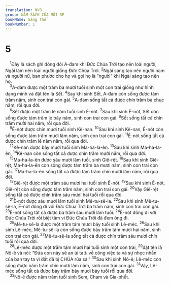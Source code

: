 ```yaml
---
translation: NVB
group: NĂM SÁCH CỦA MÔI-SE
bookName: Sáng Thế 
bookNumber: 1
---
```


<div class="title"><h1>5</h1></div>
<span class="verse sa_5_1"> <sup>1</sup>Đây là sách ghi dòng dõi A-đam khi Đức Chúa Trời tạo nên loài người, Ngài làm nên loài người giống Đức Chúa Trời. </span>
<span class="verse sa_5_2"><sup>2</sup>Ngài sáng tạo nên người nam và người nữ, ban phước cho họ và gọi họ là “người” khi Ngài sáng tạo nên họ. <br/></span>
<span class="verse sa_5_3"> <sup>3</sup>A-đam được một trăm ba mươi tuổi sinh một con trai giống như hình dạng mình và đặt tên là Sết. </span>
<span class="verse sa_5_4"><sup>4</sup>Sau khi sinh Sết, A-đam còn sống được tám trăm năm, sinh con trai con gái. </span>
<span class="verse sa_5_5"><sup>5</sup>A-đam sống tất cả được chín trăm ba chục năm, rồi qua đời. <br/></span>
<span class="verse sa_5_6"> <sup>6</sup>Sết được một trăm lẻ năm tuổi sinh Ê-nót. </span>
<span class="verse sa_5_7"><sup>7</sup>Sau khi sinh Ê-nót, Sết còn sống được tám trăm lẻ bảy năm, sinh con trai con gái. </span>
<span class="verse sa_5_8"><sup>8</sup>Sết sống tất cả chín trăm mười hai năm, rồi qua đời. <br/></span>
<span class="verse sa_5_9"> <sup>9</sup>Ê-nót được chín mươi tuổi sinh Kê-nan. </span>
<span class="verse sa_5_10"><sup>10</sup>Sau khi sinh Kê-nan, Ê-nót còn sống được tám trăm mười lăm năm, sinh con trai con gái. </span>
<span class="verse sa_5_11"><sup>11</sup>Ê-nót sống tất cả được chín trăm lẻ năm năm, rồi qua đời. <br/></span>
<span class="verse sa_5_12"> <sup>12</sup>Kê-nan được bảy mươi tuổi sinh Ma-ha-la-ên. </span>
<span class="verse sa_5_13"><sup>13</sup>Sau khi sinh Ma-ha-la-ên, </span>
<span class="verse sa_5_14"><sup>14</sup>Kê-nan còn sống tất cả được chín trăm mười năm, rồi qua đời. <br/></span>
<span class="verse sa_5_15"> <sup>15</sup>Ma-ha-la-ên được sáu mươi lăm tuổi, sinh Giê-rệt. </span>
<span class="verse sa_5_16"><sup>16</sup>Sau khi sinh Giê-rệt, Ma-ha-la-ên còn sống được tám trăm ba mươi năm, sinh con trai con gái. </span>
<span class="verse sa_5_17"><sup>17</sup>Ma-ha-la-ên sống tất cả được tám trăm chín mươi lăm năm, rồi qua đời. <br/></span>
<span class="verse sa_5_18"> <sup>18</sup>Giê-rệt được một trăm sáu mươi hai tuổi sinh Ê-nót. </span>
<span class="verse sa_5_19"><sup>19</sup>Sau khi sinh Ê-nót, Giê-rệt còn sống được tám trăm năm, sinh con trai con gái. </span>
<span class="verse sa_5_20"><sup>20</sup>Vậy Giê-rệt sống tất cả được chín trăm sáu mươi hai tuổi rồi qua đời. <br/></span>
<span class="verse sa_5_21"> <sup>21</sup>Ê-nót được sáu mươi lăm tuổi sinh Mê-tu-sê-la. </span>
<span class="verse sa_5_22"><sup>22</sup>Sau khi sinh Mê-tu-sê-la, Ê-nót đồng đi với Đức Chúa Trời ba trăm năm, sinh con trai con gái. </span>
<span class="verse sa_5_23"><sup>23</sup>Ê-nót sống tất cả được ba trăm sáu mươi lăm tuổi. </span>
<span class="verse sa_5_24"><sup>24</sup>Ê-nót đồng đi với Đức Chúa Trời rồi biệt tăm vì Đức Chúa Trời đã đem ông đi. <br/></span>
<span class="verse sa_5_25"> <sup>25</sup>Mê-tu-sê-la được một trăm tám mươi bảy tuổi sinh Lê-méc. </span>
<span class="verse sa_5_26"><sup>26</sup>Sau khi sinh Lê-méc, Mê-tu-sê-la còn sống được bảy trăm tám mươi hai năm, sinh con trai con gái. </span>
<span class="verse sa_5_27"><sup>27</sup>Mê-tu-sê-la sống tất cả được chín trăm sáu mươi chín tuổi rồi qua đời. <br/></span>
<span class="verse sa_5_28"> <sup>28</sup>Lê-méc được một trăm tám mươi hai tuổi sinh một con trai, </span>
<span class="verse sa_5_29"><sup>29</sup>đặt tên là Nô-ê và nói: “Đứa con này sẽ an ủi ta<a data-toggle="tooltip" data-placement="bottom" title="Nt: chúng ta">⚓</a> về công việc ta và sự nhọc nhằn của bàn tay ta vì đất đã bị CHÚA rủa sả.” </span>
<span class="verse sa_5_30"><sup>30</sup>Sau khi sinh Nô-ê; Lê-méc còn sống được năm trăm chín mươi lăm năm, sinh con trai con gái. </span>
<span class="verse sa_5_31"><sup>31</sup>Vậy, Lê-méc sống tất cả được bảy trăm bảy mươi bảy tuổi rồi qua đời. <br/></span>
<span class="verse sa_5_32"> <sup>32</sup>Nô-ê được năm trăm tuổi sinh Sem, Cham và Gia-phết. <br/></span>

